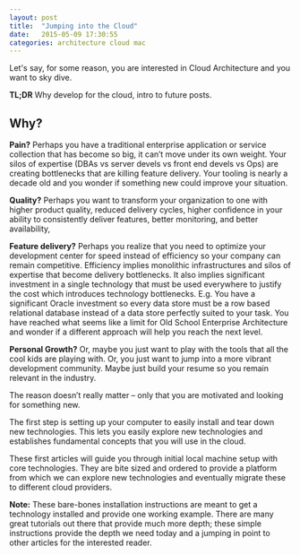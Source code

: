 ```yaml
---
layout: post
title:  "Jumping into the Cloud"
date:   2015-05-09 17:30:55
categories: architecture cloud mac
---
```


Let's say, for some reason, you are interested in Cloud Architecture and you want to sky dive.

**TL;DR** Why develop for the cloud, intro to future posts.

## Why?

**Pain?** Perhaps you have a traditional enterprise application or service collection that has become so big, it can’t move under its own weight. Your silos of expertise (DBAs vs server devels vs front end devels vs Ops) are creating bottlenecks that are killing feature delivery. Your tooling is nearly a decade old and you wonder if something new could improve your situation.

**Quality?** Perhaps you want to transform your organization to one with higher product quality, reduced delivery cycles, higher confidence in your ability to consistently deliver features, better monitoring, and better availability,

**Feature delivery?** Perhaps you realize that you need to optimize your development center for speed instead of efficiency so your company can remain competitive. Efficiency implies monolithic infrastructures and silos of expertise that become delivery bottlenecks. It also implies significant investment in a single technology that must be used everywhere to justify the cost which introduces technology bottlenecks. E.g. You have a significant Oracle investment so every data store must be a row based relational database instead of a data store perfectly suited to your task. You have reached what seems like a limit for Old School Enterprise Architecture and wonder if a different approach will help you reach the next level.

**Personal Growth?** Or, maybe you just want to play with the tools that all the cool kids are playing with. Or, you just want to jump into a more vibrant development community. Maybe just build your resume so you remain relevant in the industry.

The reason doesn’t really matter – only that you are motivated and looking for something new.

The first step is setting up your computer to easily install and tear down new technologies. This lets you easily explore new technologies and establishes fundamental concepts that you will use in the cloud.

These first articles will guide you through initial local machine setup with core technologies. They are bite sized and ordered to provide a platform from which we can explore new technologies and eventually migrate these to different cloud providers.

**Note:** These bare-bones installation instructions are meant to get a technology installed and provide one working example. There are many great tutorials out there that provide much more depth; these simple instructions provide the depth we need today and a jumping in point to other articles for the interested reader.